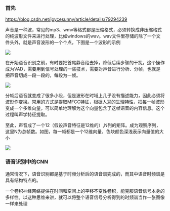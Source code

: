 ### 首先

<https://blog.csdn.net/joycesunny/article/details/79294239>

声音是一种波，常见的mp3、wmv等格式都是压缩格式，必须转换成非压缩格式的纯波形文件来进行处理，比如windows的wav。wav文件里存储的除了一个文件头外，就是声音波形的一个个点，下图是一个波形的示例

![](http://ss.csdn.net/p?http://mmbiz.qpic.cn/mmbiz/ldSjzkNDxlkb34UeYdd7cBKFgRR4V9ic24VZYXbejBBxvgEEZBqugQzFhcyJMYicvOukRIxnsjxKv8fxKt2fcxMA/640?wx_fmt=png&wxfrom=5&wx_lazy=1)

在开始语音识别之前，有时要把首尾静音给去掉，降低后续步骤的干扰，这个操作成为VAD，需要用到信号处理的一些技术，需要对声音进行分析、分帧，也就是把声音切成一段一段的，每段为一帧。

![](http://ss.csdn.net/p?http://mmbiz.qpic.cn/mmbiz/ldSjzkNDxlkb34UeYdd7cBKFgRR4V9ic2Rap10Qa03Om8JwUkKUgYQDGhd737VzyrZeKfjNteHa2VwUU6vpHYJw/640?wx_fmt=png&wxfrom=5&wx_lazy=1)

分帧后语音就变成了很多小段，但是波形在时域上几乎没有描述能力，因此必须将波形作变换。常用的方式是提取MFCC特征，根据人耳的生理特性，把每一帧波形变成一个多维向量，可以简单地理解为这个向量包含了这帧语音的内容信息。这个过程叫声学特征提取。

至此，声音成了一个12（假设声音特征是12维的）,N列的矩阵。成为观察序列，这里N为总帧数。如图，每一帧都是一个12维向量，色块颜色深浅表示向量值的大小

![](http://ss.csdn.net/p?http://mmbiz.qpic.cn/mmbiz/ldSjzkNDxlkb34UeYdd7cBKFgRR4V9ic2l2n9Ew4ibctjgqFuA1mNtMFLxKbVVY2gmMT3WLCtRsiaQ1VaLtLQtf2w/640?wx_fmt=png)



### 语音识别中的CNN

通常情况下，语音识别都是基于时频分析后的语音谱完成的，而其中语音时频谱是具有结构特点的。

一个卷积神经网络提供在时间和空间上的平移不变性卷积，能克服语音信号本身的多样性。以这种思维来讲，就可以将整个语音信号分析得到的时频谱当作一张图像一样来处理